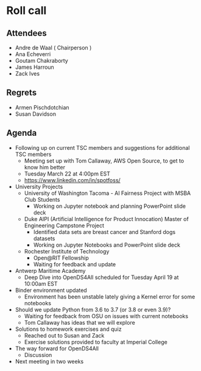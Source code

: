# Roll call
## Attendees

- Andre de Waal ( Chairperson )
- Ana Echeverri
- Goutam Chakraborty
- James Harroun
- Zack Ives

## Regrets

- Armen Pischdotchian
- Susan Davidson

## Agenda

- Following up on current TSC members and suggestions for additional TSC members
  - Meeting set up with Tom Callaway, AWS Open Source, to get to know him better
  - Tuesday March 22 at 4:00pm EST  
  - https://www.linkedin.com/in/spotfoss/
- University Projects 
  - University of Washington Tacoma - AI Fairness Project with MSBA Club Students
    - Working on Jupyter notebook and planning PowerPoint slide deck
  - Duke AIPI (Artificial Intelligence for Product Innocation) Master of Engineering Campstone Project
    - Identified data sets are breast cancer and Stanford dogs datasets 
    - Working on Jupyter Notebooks and PowerPoint slide deck    
  - Rochester Institute of Technology
    - Open@RIT Fellowship
    - Waiting for feedback and update
- Antwerp Maritime Academy
  - Deep Dive into OpenDS4All scheduled for Tuesday April 19 at 10:00am EST
- Binder environment updated 
  - Environment has been unstable lately giving a Kernel error for some notebooks
- Should we update Python from 3.6 to 3.7 (or 3.8 or even 3.9)?
  - Waiting for feedback from OSU on issues with current notebooks
  - Tom Callaway has ideas that we will explore
- Solutions to homework exercises and quiz
  - Reached out to Susan and Zack
  - Exercise solutions provided to faculty at Imperial College
 - The way forward for OpenDS4All
   - Discussion
- Next meeting in two weeks
